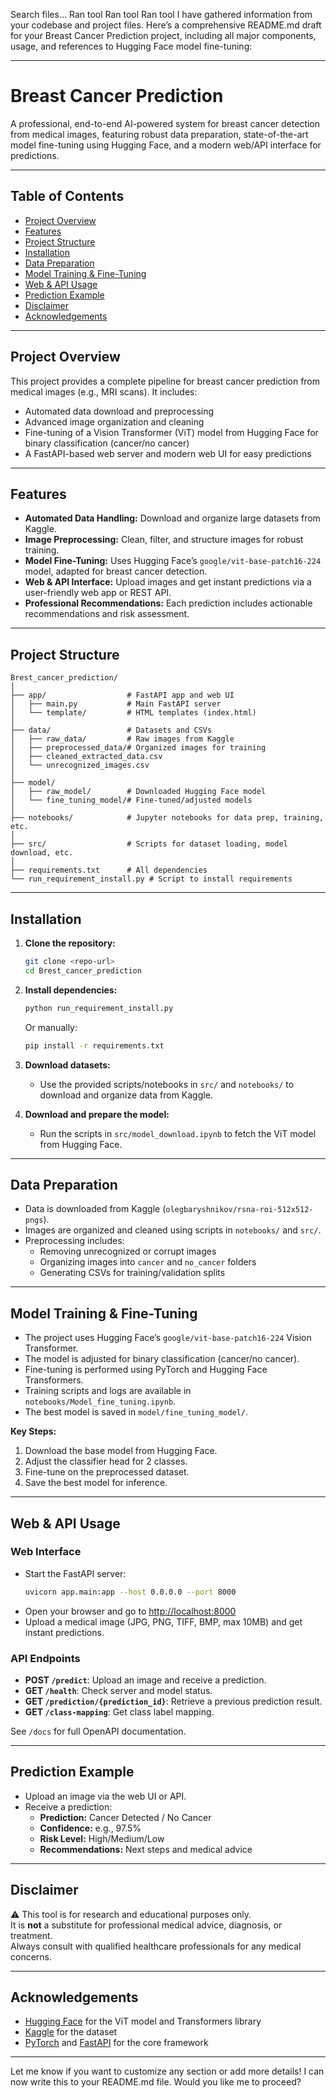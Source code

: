 Search files...
Ran tool
Ran tool
Ran tool
I have gathered information from your codebase and project files. Here’s a comprehensive README.md draft for your Breast Cancer Prediction project, including all major components, usage, and references to Hugging Face model fine-tuning:

---

# Breast Cancer Prediction

A professional, end-to-end AI-powered system for breast cancer detection from medical images, featuring robust data preparation, state-of-the-art model fine-tuning using Hugging Face, and a modern web/API interface for predictions.

---

## Table of Contents

- [Project Overview](#project-overview)
- [Features](#features)
- [Project Structure](#project-structure)
- [Installation](#installation)
- [Data Preparation](#data-preparation)
- [Model Training & Fine-Tuning](#model-training--fine-tuning)
- [Web & API Usage](#web--api-usage)
- [Prediction Example](#prediction-example)
- [Disclaimer](#disclaimer)
- [Acknowledgements](#acknowledgements)

---

## Project Overview

This project provides a complete pipeline for breast cancer prediction from medical images (e.g., MRI scans). It includes:

- Automated data download and preprocessing
- Advanced image organization and cleaning
- Fine-tuning of a Vision Transformer (ViT) model from Hugging Face for binary classification (cancer/no cancer)
- A FastAPI-based web server and modern web UI for easy predictions

---

## Features

- **Automated Data Handling:** Download and organize large datasets from Kaggle.
- **Image Preprocessing:** Clean, filter, and structure images for robust training.
- **Model Fine-Tuning:** Uses Hugging Face’s `google/vit-base-patch16-224` model, adapted for breast cancer detection.
- **Web & API Interface:** Upload images and get instant predictions via a user-friendly web app or REST API.
- **Professional Recommendations:** Each prediction includes actionable recommendations and risk assessment.

---

## Project Structure

```
Brest_cancer_prediction/
│
├── app/                  # FastAPI app and web UI
│   ├── main.py           # Main FastAPI server
│   └── template/         # HTML templates (index.html)
│
├── data/                 # Datasets and CSVs
│   ├── raw_data/         # Raw images from Kaggle
│   ├── preprocessed_data/# Organized images for training
│   ├── cleaned_extracted_data.csv
│   └── unrecognized_images.csv
│
├── model/
│   ├── raw_model/        # Downloaded Hugging Face model
│   └── fine_tuning_model/# Fine-tuned/adjusted models
│
├── notebooks/            # Jupyter notebooks for data prep, training, etc.
│
├── src/                  # Scripts for dataset loading, model download, etc.
│
├── requirements.txt      # All dependencies
└── run_requirement_install.py # Script to install requirements
```

---

## Installation

1. **Clone the repository:**
   ```bash
   git clone <repo-url>
   cd Brest_cancer_prediction
   ```

2. **Install dependencies:**
   ```bash
   python run_requirement_install.py
   ```
   Or manually:
   ```bash
   pip install -r requirements.txt
   ```

3. **Download datasets:**
   - Use the provided scripts/notebooks in `src/` and `notebooks/` to download and organize data from Kaggle.

4. **Download and prepare the model:**
   - Run the scripts in `src/model_download.ipynb` to fetch the ViT model from Hugging Face.

---

## Data Preparation

- Data is downloaded from Kaggle (`olegbaryshnikov/rsna-roi-512x512-pngs`).
- Images are organized and cleaned using scripts in `notebooks/` and `src/`.
- Preprocessing includes:
  - Removing unrecognized or corrupt images
  - Organizing images into `cancer` and `no_cancer` folders
  - Generating CSVs for training/validation splits

---

## Model Training & Fine-Tuning

- The project uses Hugging Face’s `google/vit-base-patch16-224` Vision Transformer.
- The model is adjusted for binary classification (cancer/no cancer).
- Fine-tuning is performed using PyTorch and Hugging Face Transformers.
- Training scripts and logs are available in `notebooks/Model_fine_tuning.ipynb`.
- The best model is saved in `model/fine_tuning_model/`.

**Key Steps:**
1. Download the base model from Hugging Face.
2. Adjust the classifier head for 2 classes.
3. Fine-tune on the preprocessed dataset.
4. Save the best model for inference.

---

## Web & API Usage

### Web Interface

- Start the FastAPI server:
  ```bash
  uvicorn app.main:app --host 0.0.0.0 --port 8000
  ```
- Open your browser and go to [http://localhost:8000](http://localhost:8000)
- Upload a medical image (JPG, PNG, TIFF, BMP, max 10MB) and get instant predictions.

### API Endpoints

- **POST `/predict`**: Upload an image and receive a prediction.
- **GET `/health`**: Check server and model status.
- **GET `/prediction/{prediction_id}`**: Retrieve a previous prediction result.
- **GET `/class-mapping`**: Get class label mapping.

See `/docs` for full OpenAPI documentation.

---

## Prediction Example

- Upload an image via the web UI or API.
- Receive a prediction:
  - **Prediction:** Cancer Detected / No Cancer
  - **Confidence:** e.g., 97.5%
  - **Risk Level:** High/Medium/Low
  - **Recommendations:** Next steps and medical advice

---

## Disclaimer

⚠️  This tool is for research and educational purposes only.  
It is **not** a substitute for professional medical advice, diagnosis, or treatment.  
Always consult with qualified healthcare professionals for any medical concerns.

---

## Acknowledgements

- [Hugging Face](https://huggingface.co/) for the ViT model and Transformers library
- [Kaggle](https://www.kaggle.com/) for the dataset
- [PyTorch](https://pytorch.org/) and [FastAPI](https://fastapi.tiangolo.com/) for the core framework

---

Let me know if you want to customize any section or add more details! I can now write this to your README.md file. Would you like me to proceed?